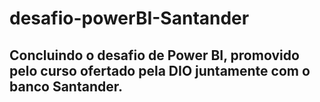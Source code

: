 # desafio-powerBI-Santander

## Concluindo o desafio de Power BI, promovido pelo curso ofertado pela DIO juntamente com o banco Santander. 
